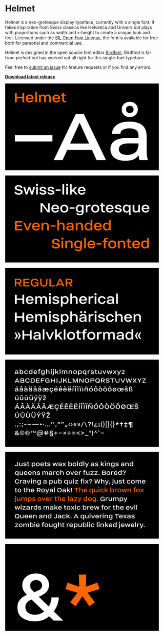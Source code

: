 # Helmet

Helmet is a neo-grotesque display typeface, currently with a single font. It takes inspiration from Swiss classics like Helvetica and Univers but plays with proportions such as width and x-height to create a unique look and feel. Licensed under the [SIL Open Font License](http://scripts.sil.org/OFL_web), the font is available for free both for personal and commercial use.

Helmet is designed in the open source font editor [Birdfont](https://birdfont.org/). Birdfont is far from perfect but has worked out all right for this single-font typeface.

Feel free to [submit an issue](https://github.com/carlenlund/helmet/issues/new) for feature requests or if you find any errors.

**[Download latest release](https://github.com/carlenlund/helmet/releases)**

![](images/helmet-1.png)

![](images/helmet-2.png)

![](images/helmet-3.png)

![](images/helmet-4.png)

![](images/helmet-5.png)

![](images/helmet-6.png)
